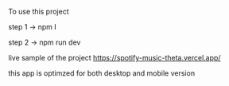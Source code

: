 To use this project

step 1 -> npm I

step 2 -> npm run dev



live sample of the project
https://spotify-music-theta.vercel.app/

this app is optimzed for both desktop and mobile version
